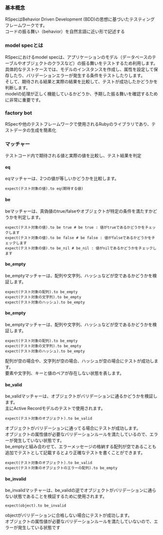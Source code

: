 ### 基本概念
RSpecはBehavior Driven Development (BDD)の思想に基づいたテスティングフレームワークです。<br>
コードの振る舞い（behavior）を自然言語に近い形で記述する<br>


### model specとは
RSpecにおけるmodel specは、アプリケーションのモデル（データベースのテーブルやオブジェクトのクラスなど）の振る舞いをテストするため利用します。<br>
具体的なテストケースでは、モデルのインスタンスを作成し、属性を設定して保存したり、バリデーションエラーが発生する条件をテストしたりします。<br>
そして、期待される結果と実際の結果を比較して、テストが成功したかどうかを判断します。<br>
modelの処理が正しく機能しているかどうか、予期した振る舞いを確認するために非常に重要です。<br>

### factory bot
RSpecや他のテストフレームワークで使用されるRubyのライブラリであり、テストデータの生成を簡素化<br>


### マッチャー
テストコード内で期待される値と実際の値を比較し、テスト結果を判定
#### eq
eqマッチャーは、2つの値が等しいかどうかを比較します。<br>
```
expect(テスト対象の値).to eq(期待する値)
```

#### be
beマッチャーは、真偽値のtrue/falseやオブジェクトが特定の条件を満たすかどうかを判定します。<br>
```
expect(テスト対象の値).to be true # be true : 値がtrueであるかどうかをチェックします
expect(テスト対象の値).to be false # be false : 値がfalseであるかどうかをチェックします
expect(テスト対象の値).to be_nil # be_nil : 値がnilであるかどうかをチェックします
```

#### be_empty
be_emptyマッチャーは、配列や文字列、ハッシュなどが空であるかどうかを検証します。<br>
```
expect(テスト対象の配列).to be_empty
expect(テスト対象の文字列).to be_empty
expect(テスト対象のハッシュ).to be_empty
```




#### be_empty
be_emptyマッチャーは、配列や文字列、ハッシュなどが空であるかどうかを検証します。<br>
```
expect(テスト対象の配列).to be_empty
expect(テスト対象の文字列).to be_empty
expect(テスト対象のハッシュ).to be_empty
```
配列が空の場合や、文字列が空の場合、ハッシュが空の場合にテストが成功します。<br>
要素や文字列、キーと値のペアが存在しない状態を表します。<br>

#### be_valid
be_validマッチャーは、オブジェクトがバリデーションに通るかどうかを検証します。<br>
主にActive Recordモデルのテストで使用されます。<br>
```
expect(テスト対象のオブジェクト).to be_valid
```
オブジェクトがバリデーションに通ってる場合にテストが成功します。<br>
オブジェクトの属性値が必要なバリデーションルールを満たしているので、エラーが発生していない状態です。<br>
be_emptyと組み合わせて、エラーメッセージの格納する配列が空であることも追加でテストとして記載するとより正確なテストを書くことができます。<br>
```
expect(テスト対象のオブジェクト).to be_valid
expect(テスト対象のオブジェクトのエラーの配列).to be_empty
```

#### be_invalid
be_invalidマッチャーは、be_validの逆でオブジェクトがバリデーションに通らない状態であることを検証するために使用されます。<br>
```
expect(object).to be_invalid
```
objectがバリデーションに合格しない場合にテストが成功します。<br>
オブジェクトの属性値が必要なバリデーションルールを満たしていないので、エラーが発生している状態です<br>

